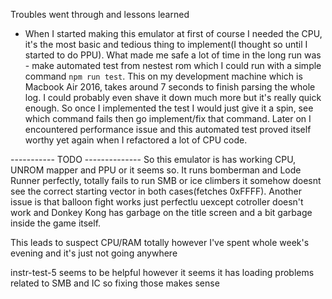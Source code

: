 Troubles went through and lessons learned
* When I started making this emulator at first of course I needed the CPU, it's the most basic and tedious thing
to implement(I thought so until I started to do PPU). What made me safe a lot of time in the long run was - make
automated test from nestest rom which I could run with a simple command ```npm run test```. This on my development machine
which is Macbook Air 2016, takes around 7 seconds to finish parsing the whole log. I could probably even shave it down much 
more but it's really quick enough. So once I implemented the test I would just give it a spin, see which command fails then
go implement/fix that command. Later on I encountered performance issue and this automated test proved itself worthy yet again when
I refactored a lot of CPU code.


----------- TODO --------------
So this emulator is has working CPU, UNROM mapper and PPU or it seems so. 
It runs bomberman and Lode Runner perfectly, totally fails to run SMB or ice climbers
it somehow doesnt see the correct starting vector in both cases(fetches 0xFFFF).
Another issue is that balloon fight works just perfectlu uexcept cotroller doesn't work
and Donkey Kong has garbage on the title screen and a bit garbage inside the game itself.

This leads to suspect CPU/RAM totally however I've spent whole week's evening and it's just not going anywhere


instr-test-5 seems to be helpful however it seems
it has loading problems related to
SMB and IC so fixing those makes sense